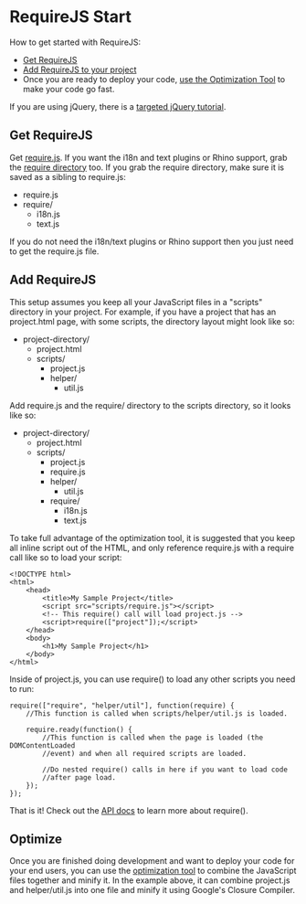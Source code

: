 # RequireJS Start

How to get started with RequireJS:

* [Get RequireJS](#get)
* [Add RequireJS to your project](#add)
* Once you are ready to deploy your code, [use the Optimization Tool](#optimize) to make your code go fast.

If you are using jQuery, there is a [targeted jQuery tutorial](jquery.md).

## <a name="get">Get RequireJS</a>

Get [require.js](../require.js). If you want the i18n and text plugins or Rhino support, grab the [require directory](../require) too. If you grab the require directory, make sure it is saved as a sibling to require.js:

* require.js
* require/
    * i18n.js
    * text.js

If you do not need the i18n/text plugins or Rhino support then you just need to get the require.js file.

## <a name="add">Add RequireJS</a>

This setup assumes you keep all your JavaScript files in a "scripts" directory in your project. For example, if you have a project that has an project.html page, with some scripts, the directory layout might look like so:

* project-directory/
    * project.html
    * scripts/
        * project.js
        * helper/
            * util.js

Add require.js and the require/ directory to the scripts directory, so it looks like so:

* project-directory/
    * project.html
    * scripts/
        * project.js
        * require.js
        * helper/
            * util.js
        * require/
            * i18n.js
            * text.js

To take full advantage of the optimization tool, it is suggested that you keep all inline script out of the HTML, and only reference require.js with a require call like so to load your script:

    <!DOCTYPE html>
    <html>
        <head>
            <title>My Sample Project</title>
            <script src="scripts/require.js"></script>
            <!-- This require() call will load project.js -->
            <script>require(["project"]);</script>
        </head>
        <body>
            <h1>My Sample Project</h1>
        </body>
    </html>

Inside of project.js, you can use require() to load any other scripts you need to run:

    require(["require", "helper/util"], function(require) {
        //This function is called when scripts/helper/util.js is loaded.

        require.ready(function() {
            //This function is called when the page is loaded (the DOMContentLoaded
            //event) and when all required scripts are loaded.
            
            //Do nested require() calls in here if you want to load code
            //after page load.
        });
    });

That is it! Check out the [API docs](api.md) to learn more about require().

## <a name="optimize">Optimize</a>

Once you are finished doing development and want to deploy your code for your end users, you can use the [optimization tool](optimize.md) to combine the JavaScript files together and minify it. In the example above, it can combine project.js and helper/util.js into one file and minify it using Google's Closure Compiler.
